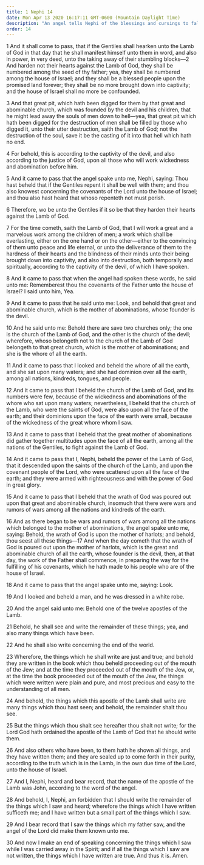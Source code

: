 ```yaml
---
title: 1 Nephi 14
date: Mon Apr 13 2020 16:17:11 GMT-0600 (Mountain Daylight Time)
description: "An angel tells Nephi of the blessings and cursings to fall upon the Gentiles—There are only two churches: the Church of the Lamb of God and the church of the devil—The Saints of God in all nations are persecuted by the great and abominable church—The Apostle John will write concerning the end of the world. About 600–592 B.C."
order: 14
---
```


1 And it shall come to pass, that if the Gentiles shall hearken unto the Lamb of God in that day that he shall manifest himself unto them in word, and also in power, in very deed, unto the taking away of their stumbling blocks—2 And harden not their hearts against the Lamb of God, they shall be numbered among the seed of thy father; yea, they shall be numbered among the house of Israel; and they shall be a blessed people upon the promised land forever; they shall be no more brought down into captivity; and the house of Israel shall no more be confounded.

3 And that great pit, which hath been digged for them by that great and abominable church, which was founded by the devil and his children, that he might lead away the souls of men down to hell—yea, that great pit which hath been digged for the destruction of men shall be filled by those who digged it, unto their utter destruction, saith the Lamb of God; not the destruction of the soul, save it be the casting of it into that hell which hath no end.

4 For behold, this is according to the captivity of the devil, and also according to the justice of God, upon all those who will work wickedness and abomination before him.

5 And it came to pass that the angel spake unto me, Nephi, saying: Thou hast beheld that if the Gentiles repent it shall be well with them; and thou also knowest concerning the covenants of the Lord unto the house of Israel; and thou also hast heard that whoso repenteth not must perish.

6 Therefore, wo be unto the Gentiles if it so be that they harden their hearts against the Lamb of God.

7 For the time cometh, saith the Lamb of God, that I will work a great and a marvelous work among the children of men; a work which shall be everlasting, either on the one hand or on the other—either to the convincing of them unto peace and life eternal, or unto the deliverance of them to the hardness of their hearts and the blindness of their minds unto their being brought down into captivity, and also into destruction, both temporally and spiritually, according to the captivity of the devil, of which I have spoken.

8 And it came to pass that when the angel had spoken these words, he said unto me: Rememberest thou the covenants of the Father unto the house of Israel? I said unto him, Yea.

9 And it came to pass that he said unto me: Look, and behold that great and abominable church, which is the mother of abominations, whose founder is the devil.

10 And he said unto me: Behold there are save two churches only; the one is the church of the Lamb of God, and the other is the church of the devil; wherefore, whoso belongeth not to the church of the Lamb of God belongeth to that great church, which is the mother of abominations; and she is the whore of all the earth.

11 And it came to pass that I looked and beheld the whore of all the earth, and she sat upon many waters; and she had dominion over all the earth, among all nations, kindreds, tongues, and people.

12 And it came to pass that I beheld the church of the Lamb of God, and its numbers were few, because of the wickedness and abominations of the whore who sat upon many waters; nevertheless, I beheld that the church of the Lamb, who were the saints of God, were also upon all the face of the earth; and their dominions upon the face of the earth were small, because of the wickedness of the great whore whom I saw.

13 And it came to pass that I beheld that the great mother of abominations did gather together multitudes upon the face of all the earth, among all the nations of the Gentiles, to fight against the Lamb of God.

14 And it came to pass that I, Nephi, beheld the power of the Lamb of God, that it descended upon the saints of the church of the Lamb, and upon the covenant people of the Lord, who were scattered upon all the face of the earth; and they were armed with righteousness and with the power of God in great glory.

15 And it came to pass that I beheld that the wrath of God was poured out upon that great and abominable church, insomuch that there were wars and rumors of wars among all the nations and kindreds of the earth.

16 And as there began to be wars and rumors of wars among all the nations which belonged to the mother of abominations, the angel spake unto me, saying: Behold, the wrath of God is upon the mother of harlots; and behold, thou seest all these things—17 And when the day cometh that the wrath of God is poured out upon the mother of harlots, which is the great and abominable church of all the earth, whose founder is the devil, then, at that day, the work of the Father shall commence, in preparing the way for the fulfilling of his covenants, which he hath made to his people who are of the house of Israel.

18 And it came to pass that the angel spake unto me, saying: Look.

19 And I looked and beheld a man, and he was dressed in a white robe.

20 And the angel said unto me: Behold one of the twelve apostles of the Lamb.

21 Behold, he shall see and write the remainder of these things; yea, and also many things which have been.

22 And he shall also write concerning the end of the world.

23 Wherefore, the things which he shall write are just and true; and behold they are written in the book which thou beheld proceeding out of the mouth of the Jew; and at the time they proceeded out of the mouth of the Jew, or, at the time the book proceeded out of the mouth of the Jew, the things which were written were plain and pure, and most precious and easy to the understanding of all men.

24 And behold, the things which this apostle of the Lamb shall write are many things which thou hast seen; and behold, the remainder shalt thou see.

25 But the things which thou shalt see hereafter thou shalt not write; for the Lord God hath ordained the apostle of the Lamb of God that he should write them.

26 And also others who have been, to them hath he shown all things, and they have written them; and they are sealed up to come forth in their purity, according to the truth which is in the Lamb, in the own due time of the Lord, unto the house of Israel.

27 And I, Nephi, heard and bear record, that the name of the apostle of the Lamb was John, according to the word of the angel.

28 And behold, I, Nephi, am forbidden that I should write the remainder of the things which I saw and heard; wherefore the things which I have written sufficeth me; and I have written but a small part of the things which I saw.

29 And I bear record that I saw the things which my father saw, and the angel of the Lord did make them known unto me.

30 And now I make an end of speaking concerning the things which I saw while I was carried away in the Spirit; and if all the things which I saw are not written, the things which I have written are true. And thus it is. Amen.

